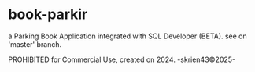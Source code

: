 # book-parkir
a Parking Book Application integrated with SQL Developer (BETA).
see on 'master' branch.


PROHIBITED for Commercial Use, created on 2024.
-skrien43©2025-
